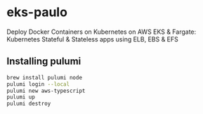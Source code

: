 # eks-paulo

Deploy Docker Containers on Kubernetes on AWS EKS &amp; Fargate: Kubernetes Stateful &amp; Stateless apps using ELB, EBS &amp; EFS

## Installing pulumi

```sh
brew install pulumi node
pulumi login --local
pulumi new aws-typescript
pulumi up
pulumi destroy
```

